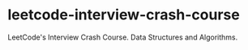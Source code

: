 # leetcode-interview-crash-course
LeetCode's Interview Crash Course. Data Structures and Algorithms.
